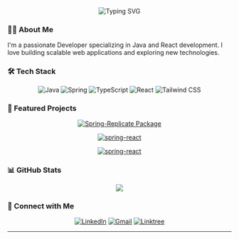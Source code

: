 <div align="center">
  <img src="https://readme-typing-svg.herokuapp.com?font=Fira+Code&weight=500&size=40&pause=1000&color=70A4FC&center=true&vCenter=true&width=600&lines=Hello+👋,+I'm+Nils;Full-Stack+Developer" alt="Typing SVG" />
</div>

### 👨‍💻 About Me

I'm a passionate  Developer specializing in Java and React development. I love building scalable web applications and exploring new technologies.



### 🛠️ Tech Stack

<div align="center">
  
  ![Java](https://img.shields.io/badge/Java-ED8B00?style=for-the-badge&logo=openjdk&logoColor=white)
  ![Spring](https://img.shields.io/badge/Spring-6DB33F?style=for-the-badge&logo=spring&logoColor=white)
  ![TypeScript](https://img.shields.io/badge/TypeScript-007ACC?style=for-the-badge&logo=typescript&logoColor=white)
  ![React](https://img.shields.io/badge/React-20232A?style=for-the-badge&logo=react&logoColor=61DAFB)
  ![Tailwind CSS](https://img.shields.io/badge/Tailwind_CSS-38B2AC?style=for-the-badge&logo=tailwind-css&logoColor=white)
  
</div>

### 🌟 Featured Projects

<div align="center">
  
[![Spring-Replicate Package](https://github-readme-stats.vercel.app/api/pin/?username=nilsw13&repo=Spring-Replicate&theme=cobalt&description=Spring%20Boot%20client%20for%20the%20Replicate%20AI%20platform)](https://github.com/nilsw13/Spring-Replicate)

[![spring-react](https://github-readme-stats.vercel.app/api/pin/?username=nilsw13&repo=spring-react&theme=cobalt&description=Spring%20boot%20-%20ReactJs%20SAAS%20building%20starter%20kit%20--%20Work%20in%20progress)](https://github.com/nilsw13/spring-react)

[![spring-react](https://github-readme-stats.vercel.app/api/pin/?username=nilsw13&repo=starter-kit-cli&theme=cobalt&description=Spring%20boot%20-%20ReactJs%20SAAS%20building%20starter%20kit%20--%20Work%20in%20progress)](https://github.com/nilsw13/starter-kit-cli)




</div>

### 📊 GitHub Stats

<div align="center">
  <img src="https://github-readme-streak-stats.herokuapp.com/?user=nilsw13&theme=cobalt" />
</div>

### 🤝 Connect with Me

<div align="center">
  
[![LinkedIn](https://img.shields.io/badge/LinkedIn-0077B5?style=for-the-badge&logo=linkedin&logoColor=white)](https://www.linkedin.com/in/nils-wenting-332348281?lipi=urn%3Ali%3Apage%3Ad_flagship3_profile_view_base_contact_details%3BuGVQwmdJQeiO8EbE57b1Dw%3D%3D)
[![Gmail](https://img.shields.io/badge/Gmail-D14836?style=for-the-badge&logo=gmail&logoColor=white)](mailto:nilswentingpro@gmail.com)
[![Linktree](https://img.shields.io/badge/Linktree-000000?style=for-the-badge&logo=About.me&logoColor=white)](https://linktr.ee/nilswenting)


</div>

---

<div align="center">
  <img src="https://komarev.com/ghpvc/?username=nilsw13&style=flat-square&color=blue" alt=""/>
</div>

